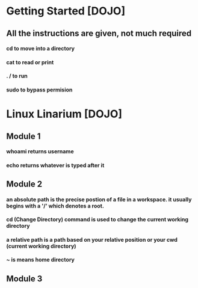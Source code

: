 # Getting Started [DOJO]
## All the instructions are given, not much required
#### cd to move into a directory
#### cat to read or print
#### . / to run
#### sudo to bypass permision 
# Linux Linarium [DOJO]
## Module 1
#### whoami returns username
#### echo returns whatever is typed after it
## Module 2
#### an absolute path is the precise postion of a file in a workspace. it usually begins with a '/' which denotes a root.
#### cd (Change Directory) command is used to change the current working directory
#### a relative path is a path based on your relative position or your cwd (current working directory)
#### ~ is means home directory
## Module 3
